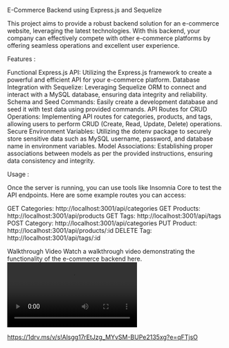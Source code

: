 E-Commerce Backend using Express.js and Sequelize


This project aims to provide a robust backend solution for an e-commerce website, leveraging the latest technologies. With this backend, your company can effectively compete with other e-commerce platforms by offering seamless operations and excellent user experience.

Features :

Functional Express.js API: Utilizing the Express.js framework to create a powerful and efficient API for your e-commerce platform.
Database Integration with Sequelize: Leveraging Sequelize ORM to connect and interact with a MySQL database, ensuring data integrity and reliability.
Schema and Seed Commands: Easily create a development database and seed it with test data using provided commands.
API Routes for CRUD Operations: Implementing API routes for categories, products, and tags, allowing users to perform CRUD (Create, Read, Update, Delete) operations.
Secure Environment Variables: Utilizing the dotenv package to securely store sensitive data such as MySQL username, password, and database name in environment variables.
Model Associations: Establishing proper associations between models as per the provided instructions, ensuring data consistency and integrity.

Usage :

Once the server is running, you can use tools like Insomnia Core to test the API endpoints.
Here are some example routes you can access:

GET Categories: http://localhost:3001/api/categories
GET Products: http://localhost:3001/api/products
GET Tags: http://localhost:3001/api/tags
POST Category: http://localhost:3001/api/categories
PUT Product: http://localhost:3001/api/products/:id
DELETE Tag: http://localhost:3001/api/tags/:id

Walkthrough Video
Watch a walkthrough video demonstrating the functionality of the e-commerce backend here.<video controls src="20240407-0402-53.3672554.mp4" title="Title"></video>

https://1drv.ms/v/s!Alsgg17rEtJzg_MYvSM-BUPe2135xg?e=qFTjsO
